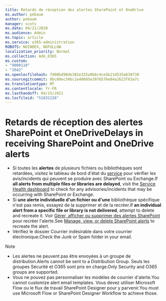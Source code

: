 ```yaml
---
title: Retards de réception des alertes SharePoint et OneDrive
ms.author: pebaum
author: pebaum
manager: scotv
ms.date: 04/21/2020
ms.audience: Admin
ms.topic: article
ms.service: o365-administration
ROBOTS: NOINDEX, NOFOLLOW
localization_priority: Normal
ms.collection: Adm_O365
ms.custom:
- "9000118"
- "2642"
ms.openlocfilehash: fd00bd90de382e325a9b8c4ce5b21d535e630730
ms.sourcegitcommit: 8bc60ec34bc1e40685e3976576e04a2623f63a7c
ms.translationtype: MT
ms.contentlocale: fr-FR
ms.lasthandoff: 04/15/2021
ms.locfileid: "51831228"
---
```

# <a name="delays-in-receiving-sharepoint-and-onedrive-alerts"></a><span data-ttu-id="e6615-102">Retards de réception des alertes SharePoint et OneDrive</span><span class="sxs-lookup"><span data-stu-id="e6615-102">Delays in receiving SharePoint and OneDrive alerts</span></span>

- <span data-ttu-id="e6615-103">Si toutes les **alertes** de plusieurs fichiers ou bibliothèques sont retardées, visitez le tableau de bord d'état du [service](https://portal.office.com/adminportal/home?ref=/servicehealth) pour vérifier les avis/incidents qui peuvent se produire avec SharePoint ou Exchange.</span><span class="sxs-lookup"><span data-stu-id="e6615-103">If **all alerts from multiple files or libraries are delayed**, visit the [Service Health dashboard](https://portal.office.com/adminportal/home?ref=/servicehealth) to check for any advisories/incidents that may be occurring with SharePoint or Exchange.</span></span>
- <span data-ttu-id="e6615-104">Si **une alerte individuelle d'un fichier ou d'une** bibliothèque spécifique n'est pas remis, essayez de la supprimer et de la recréer.</span><span class="sxs-lookup"><span data-stu-id="e6615-104">If **an individual alert from a specific file or library is not delivered**, attempt to delete and recreate it.</span></span> <span data-ttu-id="e6615-105">Voir [Gérer, afficher ou supprimer des alertes SharePoint](https://support.microsoft.com/office/99dfb19c-9a90-4a8c-aba1-aa8c8afb0de2) pour recréer l'alerte.</span><span class="sxs-lookup"><span data-stu-id="e6615-105">See [Manage, view, or delete SharePoint alerts](https://support.microsoft.com/office/99dfb19c-9a90-4a8c-aba1-aa8c8afb0de2) to recreate the alert.</span></span>
- <span data-ttu-id="e6615-106">Vérifiez le dossier Courrier indésirable dans votre courrier électronique.</span><span class="sxs-lookup"><span data-stu-id="e6615-106">Check the Junk or Spam folder in your email.</span></span>

> [!NOTE]
> - <span data-ttu-id="e6615-107">Les alertes ne peuvent pas être envoyées à un groupe de distribution.</span><span class="sxs-lookup"><span data-stu-id="e6615-107">Alerts cannot be sent to a Distribution Group.</span></span> <span data-ttu-id="e6615-108">Seuls les groupes Sécurité et O365 sont pris en charge.</span><span class="sxs-lookup"><span data-stu-id="e6615-108">Only Security and O365 groups are supported.</span></span>
> - <span data-ttu-id="e6615-109">Vous ne pouvez pas personnaliser les modèles de courrier d'alerte.</span><span class="sxs-lookup"><span data-stu-id="e6615-109">You cannot customize alert email templates.</span></span> <span data-ttu-id="e6615-110">Vous devez utiliser Microsoft Flow ou le flux de travail SharePoint Designer pour y parvenir.</span><span class="sxs-lookup"><span data-stu-id="e6615-110">You must use Microsoft Flow or SharePoint Designer Workflow to achieve those.</span></span>
